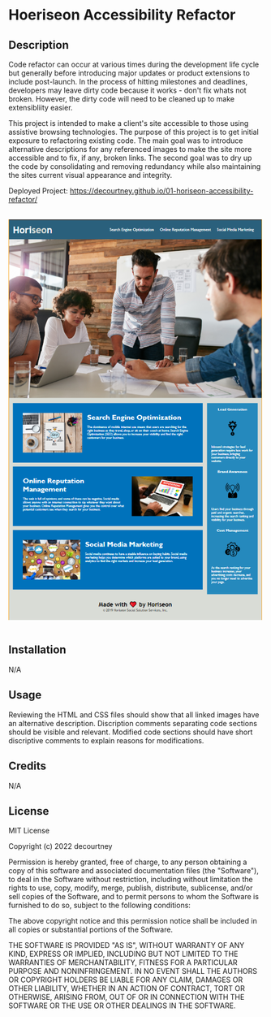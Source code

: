 # Hoeriseon Accessibility Refactor

## Description
Code refactor can occur at various times during the development life cycle but generally before introducing major updates or product extensions to include post-launch. In the process of hitting milestones and deadlines, developers may leave dirty code because it works - don't fix whats not broken. However, the dirty code will need to be cleaned up to make extensibliity easier.

This project is intended to make a client's site accessible to those using assistive browsing technologies. The purpose of this project is to get initial exposure to refactoring existing code. The main goal was to introduce alternative descriptions for any referenced images to make the site more accessible and to fix, if any, broken links. The second goal was to dry up the code by consolidating and removing redundancy while also maintaining the sites current visual appearance and integrity.

Deployed Project: https://decourtney.github.io/01-horiseon-accessibility-refactor/

<br>
    <div>  
        <img src="./assets/images/horiseon-example.PNG" alt="Horiseon Site" style="max-width: 500px; display: block;" />  
    </div>
<br>

## Installation

N/A

## Usage

Reviewing the HTML and CSS files should show that all linked images have an alternative description. Discription comments separating code sections should be visible and relevant. Modified code sections should have short discriptive comments to explain reasons for modifications.

## Credits

N/A

## License

MIT License

Copyright (c) 2022 decourtney

Permission is hereby granted, free of charge, to any person obtaining a copy
of this software and associated documentation files (the "Software"), to deal
in the Software without restriction, including without limitation the rights
to use, copy, modify, merge, publish, distribute, sublicense, and/or sell
copies of the Software, and to permit persons to whom the Software is
furnished to do so, subject to the following conditions:

The above copyright notice and this permission notice shall be included in all
copies or substantial portions of the Software.

THE SOFTWARE IS PROVIDED "AS IS", WITHOUT WARRANTY OF ANY KIND, EXPRESS OR
IMPLIED, INCLUDING BUT NOT LIMITED TO THE WARRANTIES OF MERCHANTABILITY,
FITNESS FOR A PARTICULAR PURPOSE AND NONINFRINGEMENT. IN NO EVENT SHALL THE
AUTHORS OR COPYRIGHT HOLDERS BE LIABLE FOR ANY CLAIM, DAMAGES OR OTHER
LIABILITY, WHETHER IN AN ACTION OF CONTRACT, TORT OR OTHERWISE, ARISING FROM,
OUT OF OR IN CONNECTION WITH THE SOFTWARE OR THE USE OR OTHER DEALINGS IN THE
SOFTWARE.